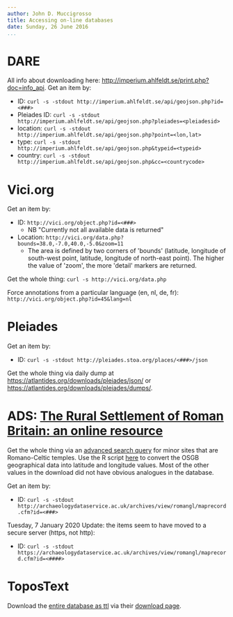 ```yaml
---
author: John D. Muccigrosso
title: Accessing on-line databases
date: Sunday, 26 June 2016
...
```


# DARE

All info about downloading here: <http://imperium.ahlfeldt.se/print.php?doc=info_api>. Get an item by:

- ID: `curl -s -stdout http://imperium.ahlfeldt.se/api/geojson.php?id=<###>`
- Pleiades ID: `curl -s -stdout http://imperium.ahlfeldt.se/api/geojson.php?pleiades=<pleiadesid>`
- location: `curl -s -stdout http://imperium.ahlfeldt.se/api/geojson.php?point=<lon,lat>`
- type: `curl -s -stdout http://imperium.ahlfeldt.se/api/geojson.php&typeid=<typeid>`
- country: `curl -s -stdout http://imperium.ahlfeldt.se/api/geojson.php&cc=<countrycode>`

# Vici.org

Get an item by:

- ID: `http://vici.org/object.php?id=<###>`
	- NB "Currently not all available data is returned"
- Location: `http://vici.org/data.php?bounds=38.0,-7.0,40.0,-5.0&zoom=11`
	- The area is defined by two corners of 'bounds' (latitude, longitude of south-west point, latitude, longitude of north-east point). The higher the value of 'zoom', the more 'detail' markers are returned.

Get the whole thing: `curl -s http://vici.org/data.php`

Force annotations from a particular language (en, nl, de, fr): `http://vici.org/object.php?id=45&lang=nl` 

# Pleiades

Get an item by:

- ID: `curl -s -stdout http://pleiades.stoa.org/places/<###>/json`

Get the whole thing via daily dump at <https://atlantides.org/downloads/pleiades/json/> or <https://atlantides.org/downloads/pleiades/dumps/>.

# ADS: [The Rural Settlement of Roman Britain: an online resource](https://archaeologydataservice.ac.uk/archives/view/romangl/maprecord.cfm?id=3031)

Get the whole thing via an [advanced search query](http://archaeologydataservice.ac.uk/archives/view/romangl/query.cfm?queryType=structured) for minor sites that are Romano-Celtic temples. Use the R script [here](https://www.reddit.com/r/rstats/comments/5yao7z/how_to_convert_coordinates_from_osgb_to_wgs84/) to convert the OSGB geographical data into latitude and longitude values. Most of the other values in the download did not have obvious analogues in the database.

Get an item by:

- ID: `curl -s -stdout http://archaeologydataservice.ac.uk/archives/view/romangl/maprecord.cfm?id=<###>`

Tuesday, 7 January 2020 Update: the items seem to have moved to a secure server (https, not http):

- ID: `curl -s -stdout https://archaeologydataservice.ac.uk/archives/view/romangl/maprecord.cfm?id=<####>`

# ToposText

Download the [entire database as ttl](https://topostext.org/downloads/pelagios.ttl) via their [download page](https://topostext.org/TT-downloads).
